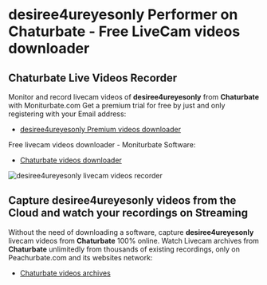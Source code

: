 # desiree4ureyesonly Performer on Chaturbate - Free LiveCam videos downloader

## Chaturbate Live Videos Recorder

Monitor and record livecam videos of **desiree4ureyesonly** from **Chaturbate** with Moniturbate.com
Get a premium trial for free by just and only registering with your Email address:
* [desiree4ureyesonly Premium videos downloader](https://moniturbate.com/request-demo-licence-key.html)

Free livecam videos downloader - Moniturbate Software:
* [Chaturbate videos downloader](https://moniturbate.com/moniturbate-download-software.html)

![desiree4ureyesonly livecam videos recorder](https://peachurnet.com/templates/moniturbate-software.png)


## Capture desiree4ureyesonly videos from the Cloud and watch your recordings on Streaming

Without the need of downloading a software, capture **desiree4ureyesonly** livecam videos from **Chaturbate** 100% online.
Watch Livecam archives from **Chaturbate** unlimitedly from thousands of existing recordings, only on Peachurbate.com and its websites network:
* [Chaturbate videos archives](https://peachurnet.com/)